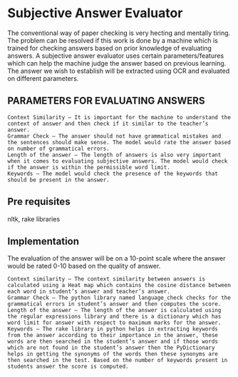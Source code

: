 # Subjective Answer Evaluator

The conventional way of paper checking is very hecting and mentally tiring. The problem can be resolved if this work is done by a machine which is trained for checking answers based on prior knowledge of evaluating answers. A subjective answer evaluator uses certain parameters/features which can help the machine judge the answer based on previous learning. The answer we wish to establish will be extracted using OCR and evaluated on different parameters.

PARAMETERS FOR EVALUATING ANSWERS
---------------------------------

    Context Similarity – It is important for the machine to understand the context of answer and then check if it similar to the teacher’s answer.
    Grammar Check – The answer should not have grammatical mistakes and the sentences should make sense. The model would rate the answer based on number of grammatical errors.
    Length of the answer – The length of answers is also very important when it comes to evaluating subjective answers. The model would check if the answer is within the permissible word limit.
    Keywords – The model would check the presence of the keywords that should be present in the answer.

Pre requisites
--------------

nltk, rake libraries

Implementation
--------------

The evaluation of the answer will be on a 10-point scale where the answer would be rated 0-10 based on the quality of answer.

    Context similarity – The context similarity between answers is calculated using a Heat map which contains the cosine distance between each word in student’s answer and teacher’s answer.
    Grammar Check – The python library named language_check checks for the grammatical errors in student’s answer and then computes the score.
    Length of the answer – The length of the answer is calculated using the regular expressions library and there is a dictionary which has word limit for answer with respect to maximum marks for the answer.
    Keywords – The rake library in python helps in extracting keywords from the answer according to their importance in the answer, these words are then searched in the student’s answer and if those words which are not found in the student’s answer then the PyDictionary helps in getting the synonyms of the words then these synonyms are then searched in the test. Based on the number of keywords present in students answer the score is computed.
